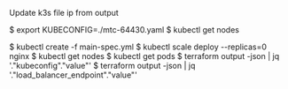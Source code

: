 Update k3s file ip from output

$ export KUBECONFIG=./mtc-64430.yaml
$ kubectl get nodes

$ kubectl create -f main-spec.yml
$ kubectl scale deploy --replicas=0 nginx
$ kubectl get nodes
$ kubectl get pods
$ terraform output -json | jq '."kubeconfig"."value"'
$ terraform output -json | jq '."load_balancer_endpoint"."value"'
